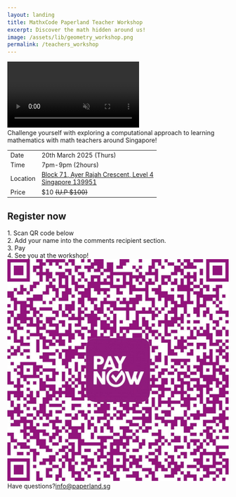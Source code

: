 ```yaml
---
layout: landing
title: MathxCode Paperland Teacher Workshop
excerpt: Discover the math hidden around us!
image: /assets/lib/geometry_workshop.png
permalink: /teachers_workshop
---
```


<section class="h-[32vh] md:h-[48vh] lg:h-[52vh] flex flex-col items-center justify-center">
  <video class="absolute top-0 left-0 w-screen h-[40vh] object-cover brightness-[40%] -z-10 md:h-[56vh] lg:h-[60vh]" src="/assets/lib/landing/workshop_hero_video.mp4" alt="Math x Computation hero video" autoplay loop muted playsinline />

  <h1 class="text-5xl font-bold tracking-tighter text-center lg:text-9xl">Teachers Workshop</h1>
  <p class="ml-2 text-white">Computational thinking in Mathematics</p>
  <p class="ml-2 text-white">(Secondary School Level)</p>
</section>

<div class="flex flex-col items-center justify-center my-16">
  <!-- <h2 class="my-8 text-2xl font-bold lg:text-4xl">"Discover the math hidden around us!"</h2> -->
  <div class="text-center md:w-2/3 lg:w-1/2">
    Challenge yourself with exploring a computational approach to learning mathematics with math teachers around Singapore!
  </div>
  <table class="my-8">
    <tbody>
      <tr>
        <td class="p-2 border">Date</td>
        <td class="p-2 border">20th March 2025 (Thurs)</td>
      </tr>
      <tr>
        <td class="p-2 border">Time</td>
        <td class="p-2 border">7pm-9pm (2hours)</td>
      </tr>
      <tr>
        <td class="p-2 border">Location</td>
        <td class="p-2 border">
        <a href="https://maps.app.goo.gl/QtTiYx6bRrHUQZCMA">Block 71, Ayer Rajah Crescent, Level 4<br>
          Singapore 139951 </a></td>
        <!-- <a href="https://maps.app.goo.gl/2Gqxv1FnkXRw1zfw5">25 Lorong Kilat, #02-03<br>
          Singapore 598126</a></td> -->
      </tr>
      <tr>
        <td class="p-2 border">Price</td>
        <td class="p-2 border">$10 <s>(U.P $100)</s></td>
      </tr>
    </tbody>
  </table>
  <h2 class="my-8 text-2xl font-bold lg:text-4xl">Register now</h2>
  <!-- Instructions -->
  1. Scan QR code below<br>
  2. Add your name into the comments recipient section.<br>
  3. Pay<br>
  4. See you at the workshop!<br>
  <!-- QR code -->
  <img class="object-cover w-64 h-64 mt-10 mb-20" src="/assets/lib/landing/QR.jpeg" alt="Coding and laser engraving workshop with student care centers">
  Have questions?<a class="underline" href="mailto:info@paperland.sg">info@paperland.sg</a>
</div>